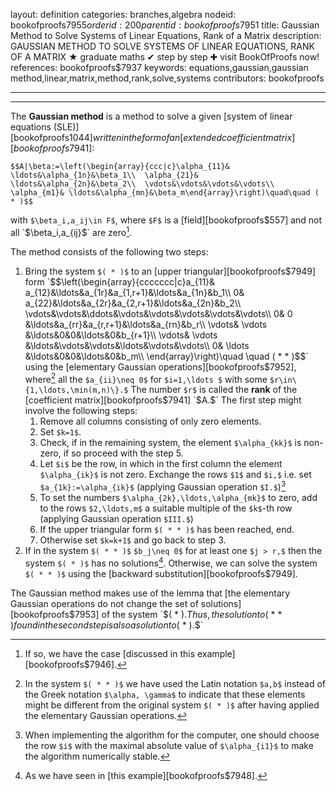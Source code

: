layout: definition
categories: branches,algebra
nodeid: bookofproofs$7955
orderid: 200
parentid: bookofproofs$7951
title: Gaussian Method to Solve Systems of Linear Equations, Rank of a Matrix
description: GAUSSIAN METHOD TO SOLVE SYSTEMS OF LINEAR EQUATIONS, RANK OF A MATRIX &#9733; graduate maths &#10004; step by step &#10010; visit BookOfProofs now!
references: bookofproofs$7937
keywords: equations,gaussian,gaussian method,linear,matrix,method,rank,solve,systems
contributors: bookofproofs

---


---

The **Gaussian method** is a method to solve a given [system of linear equations (SLE)][bookofproofs$1044] written in the form of an [extended coefficient matrix][bookofproofs$7941]:

`$$A|\beta:=\left(\begin{array}{ccc|c}\alpha_{11}& \ldots&\alpha_{1n}&\beta_1\\ 
\alpha_{21}& \ldots&\alpha_{2n}&\beta_2\\ 
\vdots&\vdots&\vdots&\vdots\\ 
\alpha_{m1}& \ldots&\alpha_{mn}&\beta_m\end{array}\right)\quad\quad ( * )$$`

with `$\beta_i,a_ij\in F$`, where `$F$` is a [field][bookofproofs$557] and not all `$\beta_i,a_{ij}$` are zero[^1].

The method consists of the following two steps:

1. Bring the system `$( * )$` to an [upper triangular][bookofproofs$7949] form 
`$$\left(\begin{array}{ccccccc|c}a_{11}& a_{12}&\ldots&a_{1r}&a_{1,r+1}&\ldots&a_{1n}&b_1\\ 
0& a_{22}&\ldots&a_{2r}&a_{2,r+1}&\ldots&a_{2n}&b_2\\ 
\vdots&\vdots&\ddots&\vdots&\vdots&\vdots&\vdots&\vdots\\ 
0& 0 &\ldots&a_{rr}&a_{r,r+1}&\ldots&a_{rn}&b_r\\ 
\vdots& \vdots &\ldots&0&0&\ldots&0&b_{r+1}\\ 
\vdots& \vdots &\ldots&\vdots&\vdots&\ldots&\vdots&\vdots\\ 
0& \ldots &\ldots&0&0&\ldots&0&b_m\\ 
\end{array}\right)\quad \quad ( * * )$$` 
using the [elementary Gaussian operations][bookofproofs$7952], where[^2] all the `$a_{ii}\neq 0$` for `$i=1,\ldots $` with some `$r\in\{1,\ldots,\min(m,n)\}.$` The number `$r$` is called the **rank** of the [coefficient matrix][bookofproofs$7941] `$A.$`
The first step might involve the following steps:
   1. Remove all columns consisting of only zero elements.
   2. Set `$k=1$`.
   3. Check, if in the remaining system, the element `$\alpha_{kk}$` is non-zero, if so proceed with the step 5.
   4. Let `$i$` be the row, in which in the first column the element `$\alpha_{ik}$` is not zero. Exchange the rows `$1$` and `$i,$` i.e. set `$a_{1k}:=\alpha_{ik}$` (applying Gaussian operation `$I.$`)[^3] 
   5. To set the numbers `$\alpha_{2k},\ldots,\alpha_{mk}$` to zero, add to the rows `$2,\ldots,m$` a suitable multiple of the `$k$`-th row (applying Gaussian operation `$III.$`)
   6. If the upper triangular form `$( * * )$` has been reached, end.
   7. Otherwise set `$k=k+1$` and go back to step 3. 
2. If in the system `$( * * )$` `$b_j\neq 0$` for at least one `$j > r,$` then the system `$( * )$` has no solutions[^4]. Otherwise, we can solve the system `$( * * )$` using the [backward substitution][bookofproofs$7949].

The Gaussian method makes use of the lemma that [the elementary Gaussian operations do not change the set of solutions][bookofproofs$7953] of the system `$( * ).$` Thus, the solution to `$( * * )$` found in the second step is also a solution to `$( * ).$`

[^1]: If so, we have the case [discussed in this example][bookofproofs$7946].
[^2]: In the system `$( * * )$` we have used the Latin notation `$a,b$` instead of the Greek notation `$\alpha, \gamma$` to indicate that these elements might be different from the original system `$( * )$` after having applied the elementary Gaussian operations.

[^3]: When implementing the algorithm for the computer, one should choose the row `$i$` with the maximal absolute value of `$\alpha_{i1}$` to make the algorithm numerically stable.

[^4]: As we have seen in [this example][bookofproofs$7948].